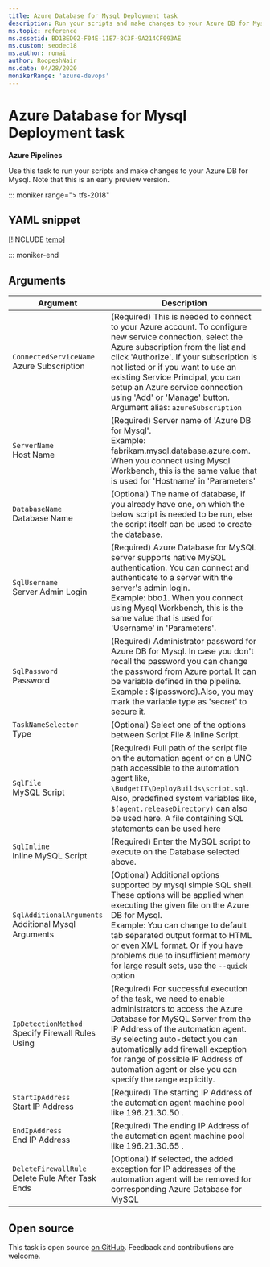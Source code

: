 ```yaml
---
title: Azure Database for Mysql Deployment task
description: Run your scripts and make changes to your Azure DB for Mysql. 
ms.topic: reference
ms.assetid: BD1BED02-F04E-11E7-8C3F-9A214CF093AE
ms.custom: seodec18
ms.author: ronai
author: RoopeshNair
ms.date: 04/28/2020
monikerRange: 'azure-devops'
---
```


# Azure Database for Mysql Deployment task

**Azure Pipelines**

Use this task to run your scripts and make changes to your Azure DB for Mysql. Note that this is an early preview version.

::: moniker range="> tfs-2018"

## YAML snippet

[!INCLUDE [temp](../includes/yaml/AzureMysqlDeploymentV1.md)]

::: moniker-end

## Arguments

|Argument|Description|
|--- |--- |
|`ConnectedServiceName`<br/>Azure Subscription|(Required) This is needed to connect to your Azure account. To configure new service connection, select the Azure subscription from the list and click 'Authorize'. If your subscription is not listed or if you want to use an existing Service Principal, you can setup an Azure service connection using 'Add' or 'Manage' button. <br/>Argument alias: `azureSubscription`|
|`ServerName`<br/>Host Name|(Required) Server name of 'Azure DB for Mysql'.<br/>Example: fabrikam.mysql.database.azure.com. When you connect using Mysql Workbench, this is the same value that is used for 'Hostname' in 'Parameters'|
|`DatabaseName`<br/>Database Name|(Optional) The name of database, if you already have one, on which the below script is needed to be run, else the script itself can be used to create the database.|
|`SqlUsername`<br/>Server Admin Login|(Required) Azure Database for MySQL server supports native MySQL authentication. You can connect and authenticate to a server with the server's admin login. <br/>Example:  bbo1. When you connect using Mysql Workbench, this is the same value that is used for 'Username' in 'Parameters'.|
|`SqlPassword`<br/>Password|(Required) Administrator password for Azure DB for Mysql. In case you don't recall the password you can change the password from Azure portal. It can be variable defined in the pipeline. <br/>Example : $(password).Also, you may mark the variable type as 'secret' to secure it.|
|`TaskNameSelector`<br/>Type|(Optional) Select one of the options between Script File & Inline Script.|
|`SqlFile`<br/>MySQL Script|(Required) Full path of the script file on the automation agent or on a UNC path accessible to the automation agent like, `\BudgetIT\DeployBuilds\script.sql`. Also, predefined system variables like, `$(agent.releaseDirectory)` can also be used here. A file containing SQL statements can be used here|
|`SqlInline`<br/>Inline MySQL Script|(Required) Enter the MySQL script to execute on the Database selected above.|
|`SqlAdditionalArguments`<br/>Additional Mysql Arguments|(Optional) Additional options supported by mysql simple SQL shell. These options will be applied when executing the given file on the Azure DB for Mysql. <br/>Example: You can change to default tab separated output format to HTML or even XML format. Or if you have problems due to insufficient memory for large result sets, use the `--quick` option|
|`IpDetectionMethod`<br/>Specify Firewall Rules Using|(Required) For successful execution of the task, we need to enable administrators to access the Azure Database for MySQL Server from the IP Address of the automation agent. By selecting auto-detect you can automatically add firewall exception for range of possible IP Address of automation agent or else you can specify the range explicitly.|
|`StartIpAddress`<br/>Start IP Address|(Required) The starting IP Address of the automation agent machine pool like 196.21.30.50 .|
|`EndIpAddress`<br/>End IP Address|(Required) The ending IP Address of the automation agent machine pool like 196.21.30.65 .|
|`DeleteFirewallRule`<br/>Delete Rule After Task Ends|(Optional) If selected, the added exception for IP addresses of the automation agent will be removed for corresponding Azure Database for MySQL|

## Open source

This task is open source [on GitHub](https://github.com/Microsoft/azure-pipelines-tasks). Feedback and contributions are welcome.
